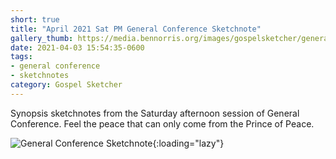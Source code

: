 ```yaml
---
short: true
title: "April 2021 Sat PM General Conference Sketchnote"
gallery_thumb: https://media.bennorris.org/images/gospelsketcher/general-conference/apr-2021/apr-21-2-sat-pm.jpg
date: 2021-04-03 15:54:35-0600
tags:
- general conference
- sketchnotes
category: Gospel Sketcher
---
```


Synopsis sketchnotes from the Saturday afternoon session of General Conference. Feel the peace that can only come from the Prince of Peace.

![General Conference Sketchnote](https://media.bennorris.org/images/gospelsketcher/general-conference/apr-2021/apr-21-2-sat-pm.jpg){:loading="lazy"}
